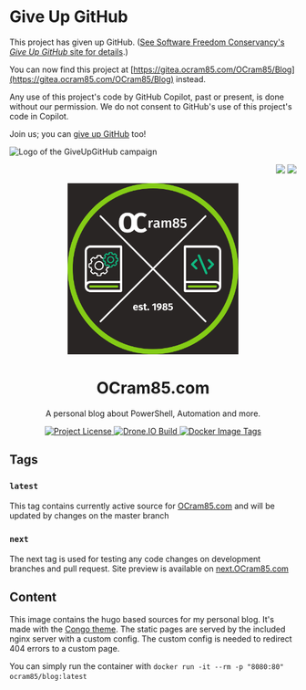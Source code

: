 # Give Up GitHub

This project has given up GitHub.  ([See Software Freedom Conservancy's *Give Up  GitHub* site for details](https://GiveUpGitHub.org).)

You can now find this project at [https://gitea.ocram85.com/OCram85/Blog](https://gitea.ocram85.com/OCram85/Blog) instead.

Any use of this project's code by GitHub Copilot, past or present, is done without our permission.  We do not consent to GitHub's use of this project's code in Copilot.

Join us; you can [give up GitHub](https://GiveUpGitHub.org) too!

![Logo of the GiveUpGitHub campaign](https://sfconservancy.org/img/GiveUpGitHub.png)

<p align="right">
  <img src="http://forthebadge.com/images/badges/built-with-love.svg">
  <img src="http://forthebadge.com/images/badges/for-you.svg">
</p>

<p align="center">
  <a href="https://ocram85.com/">
    <img src="https://raw.githubusercontent.com/OCram85/Blog/master/assets/img/logo_square.png" alt="OCram85.com Logo" width="300" height="300">
  </a>
</p>

<h1 align="center">
  OCram85.com
</h1>

<p align="center">
  A personal blog about PowerShell, Automation and more.
</p>

<p align="center">
  <a href="https://github.com/OCram85/Blog">
    <img src="https://img.shields.io/github/license/OCram85/Blog" alt="Project License">
  </a>
  <a href="https://cloud.drone.io/OCram85/Blog">
    <img src="https://cloud.drone.io/api/badges/OCram85/Blog/status.svg" alt="Drone.IO Build">
  </a>
  <a href="https://hub.docker.com/r/ocram85/blog/tags">
    <img src="https://img.shields.io/docker/image-size/ocram85/blog/latest" alt="Docker Image Tags">
  </a>
</p>

## Tags

### `latest`

This tag contains currently active source for [OCram85.com](https://OCram85.com) and will be updated by changes on the master branch

### `next`

The next tag is used for testing any code changes on development branches and pull request. Site preview is available on [next.OCram85.com](https://next.OCram85.com)

## Content

This image contains the hugo based sources for my personal blog. It's made with the [Congo theme](https://github.com/jpanther/congo). The static pages are served by the included nginx server with a custom config. The custom config is needed to redirect 404 errors to a custom page.

You can simply run the container with `docker run -it --rm -p "8080:80" ocram85/blog:latest`

